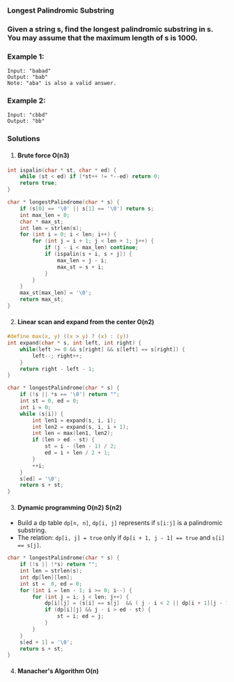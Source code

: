 ### Longest Palindromic Substring

### Given a string s, find the longest palindromic substring in s. You may assume that the maximum length of s is 1000.

### Example 1:

```
Input: "babad"
Output: "bab"
Note: "aba" is also a valid answer.
```

### Example 2:

```
Input: "cbbd"
Output: "bb"
```

### Solutions

1. #### Brute force O(n3)

```c
int ispalin(char * st, char * ed) {
    while (st < ed) if (*st++ != *--ed) return 0;
    return true;
}

char * longestPalindrome(char * s) {
    if (s[0] == '\0' || s[1] == '\0') return s;
    int max_len = 0;
    char * max_st;
    int len = strlen(s);
    for (int i = 0; i < len; i++) {
        for (int j = i + 1; j < len + 1; j++) {
            if (j - i < max_len) continue;
            if (ispalin(s + i, s + j)) {
                max_len = j - i;
                max_st = s + i;
            }
        }
    }
    max_st[max_len] = '\0';
    return max_st;
}
```

2. #### Linear scan and expand from the center O(n2)

```c
#define max(x, y) ((x > y) ? (x) : (y))
int expand(char * s, int left, int right) {
    while(left >= 0 && s[right] && s[left] == s[right]) {
        left--; right++;
    }
    return right - left - 1;
}

char * longestPalindrome(char * s) {
    if (!s || *s == '\0') return "";
    int st = 0, ed = 0;
    int i = 0;
    while (s[i]) {
        int len1 = expand(s, i, i);
        int len2 = expand(s, i, i + 1);
        int len = max(len1, len2);
        if (len > ed - st) {
            st = i - (len - 1) / 2;
            ed = i + len / 2 + 1;
        }
        ++i;
    }
    s[ed] = '\0';
    return s + st;
}
```

3. #### Dynamic programming O(n2) S(n2)

- Build a dp table `dp[n, n]`, `dp[i, j]` represents if `s[i:j]` is a palindromic substring.
- The relation: `dp[i, j] = true` only if `dp[i + 1, j - 1] == true` and `s[i] == s[j]`.

```c
char * longestPalindrome(char * s) {
    if (!s || !*s) return "";
    int len = strlen(s);
    int dp[len][len];
    int st =  0, ed = 0;
    for (int i = len - 1; i >= 0; i--) {
        for (int j = i; j < len; j++) {
            dp[i][j] = (s[i] == s[j]  && ( j - i < 2 || dp[i + 1][j - 1]));
            if (dp[i][j] && j - i > ed - st) {
                st = i; ed = j;
            }
        }
    }
    s[ed + 1] = '\0';
    return s + st;
}
```


4. #### Manacher's Algorithm O(n)
